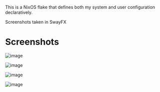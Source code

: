 This is a NixOS flake that defines both my system and user configuration declaratively.

Screenshots taken in SwayFX

# Screenshots

![image](https://github.com/df-salaz/nixos-config/assets/165269474/b6b63bf0-fa51-446c-a943-46999258b2a0)

![image](https://github.com/df-salaz/nixos-config/assets/165269474/ad040375-d556-4456-848f-e6b0fd864150)

![image](https://github.com/df-salaz/nixos-config/assets/165269474/fc2ace66-09c5-47a4-b73e-eca8a66ca776)

![image](https://github.com/df-salaz/nixos-config/assets/165269474/6a5136cb-c850-42dc-818f-1a666748ab9a)
